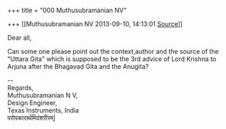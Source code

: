 +++
title = "000 Muthusubramanian NV"

+++
[[Muthusubramanian NV	2013-09-10, 14:13:01 [Source](https://groups.google.com/g/samskrita/c/ETrLcKLq0yA)]]



Dear all,  
  
Can some one please point out the context,author and the source of the "Uttara Gita" which is supposed to be the 3rd advice of Lord Krishna to Arjuna after the Bhagavad Gita and the Anugita?  

  
--  
Regards,  
Muthusubramanian N V,  
Design Engineer,  
Texas Instruments, India  
परोपकारार्थमिदंशरीरम्\|

